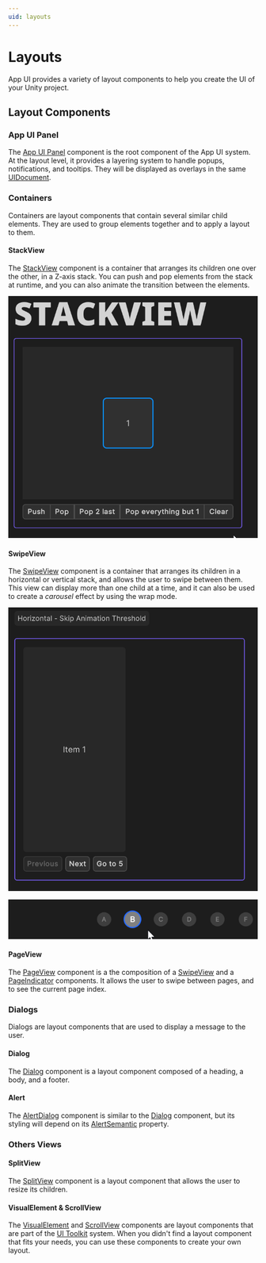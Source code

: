 ```yaml
---
uid: layouts
---
```


# Layouts

App UI provides a variety of layout components 
to help you create the UI of your Unity project.

## Layout Components

### App UI Panel

The [App UI Panel](xref:Unity.AppUI.UI.Panel) component is
the root component of the App UI system. At the layout level, it provides a layering system to handle popups, notifications, and tooltips. They will be displayed as overlays in the same [UIDocument](xref:UnityEngine.UIElements.UIDocument).

### Containers

Containers are layout components that contain several similar child elements.
They are used to group elements together and to apply a layout to them.

#### StackView

The [StackView](xref:Unity.AppUI.UI.StackView) component is 
a container that arranges its children one over the other,
in a Z-axis stack. You can push and pop elements from the stack at runtime, 
and you can also animate the transition between the elements.

<p align="center">
  <img src="images/stackview.gif" alt="StackView">
</p>

#### SwipeView

The [SwipeView](xref:Unity.AppUI.UI.SwipeView) component is
a container that arranges its children in a horizontal or vertical stack,
and allows the user to swipe between them.
This view can display more than one child at a time,
and it can also be used to create a *carousel* effect by using the wrap mode.

<p align="center">
  <img src="images/swipeview.gif" alt="SwipeView">
</p>

<p align="center">
  <img src="images/swipeview-2.gif" alt="SwipeView">
</p>


#### PageView

The [PageView](xref:Unity.AppUI.UI.PageView) component is
a the composition of a [SwipeView](xref:Unity.AppUI.UI.SwipeView) and a 
[PageIndicator](xref:Unity.AppUI.UI.PageIndicator) components.
It allows the user to swipe between pages, and to see the current page index.

### Dialogs

Dialogs are layout components that are used to display a message to the user.

#### Dialog

The [Dialog](xref:Unity.AppUI.UI.Dialog) component is 
a layout component composed of a heading, a body, and a footer.

#### Alert

The [AlertDialog](xref:Unity.AppUI.UI.AlertDialog) component is
similar to the [Dialog](xref:Unity.AppUI.UI.Dialog) component,
but its styling will depend on its [AlertSemantic](xref:Unity.AppUI.UI.AlertSemantic) property.

### Others Views

#### SplitView

The [SplitView](xref:Unity.AppUI.UI.SplitView) component is
a layout component that allows the user to resize its children.

#### VisualElement & ScrollView

The [VisualElement](xref:UnityEngine.UIElements.VisualElement) and
[ScrollView](xref:UnityEngine.UIElements.ScrollView) components are
layout components that are part of the [UI Toolkit](xref:UIElements) system.
When you didn't find a layout component that fits your needs,
you can use these components to create your own layout.